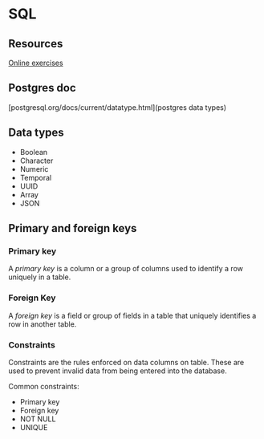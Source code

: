 # SQL

## Resources

[Online exercises](https://sqlzoo.net/)

## Postgres doc

[postgresql.org/docs/current/datatype.html](postgres data types)

## Data types

* Boolean
* Character
* Numeric
* Temporal
* UUID
* Array
* JSON

## Primary and foreign keys

### Primary key

A *primary key* is a column or a group of columns used to identify a row uniquely in a table.

### Foreign Key

A *foreign key* is a field or group of fields in a table that uniquely identifies a row in another table.

### Constraints

Constraints are the rules enforced on data columns on table.
These are used to prevent invalid data from being entered into the database.

Common constraints:
* Primary key
* Foreign key
* NOT NULL
* UNIQUE
